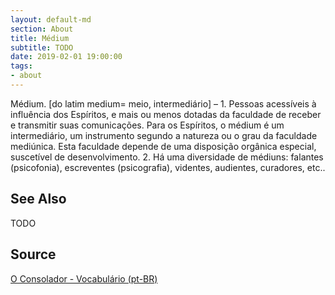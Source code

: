 ```yaml
---
layout: default-md
section: About
title: Médium
subtitle: TODO
date: 2019-02-01 19:00:00
tags:
- about
---
```


Médium. [do latim medium= meio, intermediário] – 1. Pessoas acessíveis à influência dos Espíritos, e mais ou menos dotadas da faculdade de receber e transmitir suas comunicações. Para os Espíritos, o médium é um intermediário, um instrumento segundo a natureza ou o grau da faculdade mediúnica. Esta faculdade depende de uma disposição orgânica especial, suscetível de desenvolvimento. 2. Há uma diversidade de médiuns: falantes (psicofonia), escreventes (psicografia), videntes, audientes, curadores, etc..



## See Also
TODO

## Source
[O Consolador - Vocabulário (pt-BR)](http://www.oconsolador.com.br/linkfixo/vocabulario/principal.html)
